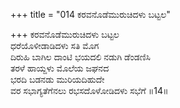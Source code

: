 +++
title = "014 ಕರವನೊಡೆಮುರುಚಿದಳು ಬಟ್ಟಲ"

+++
ಕರವನೊಡೆಮುರುಚಿದಳು ಬಟ್ಟಲ  
ಧರೆಯೊಳೀಡಾಡಿದಳು ಸತಿ ಮೊಗ  
ದಿರುಹಿ ಬಾಗಿಲ ದಾಂಟಿ ಭಯದಲಿ ನಡುಗಿ ಡೆಂಡಣಿಸಿ  
ತರಳೆ ಹಾಯ್ದಳು ಮೊಲೆಯ ಜಘನದ  
ಭರದಿ ಬಡನಡು ಮುರಿಯದಿಹುದೇ  
ವರ ಸಭಾಗ್ಯತೆಗೆನಲು ರಭಸದೊಳೋಡಿದಳು ಸಭೆಗೆ      ॥14॥